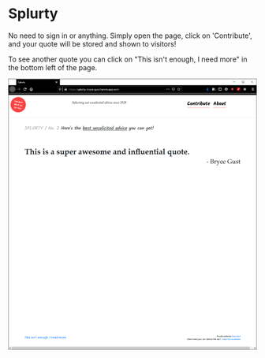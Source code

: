 # Splurty

No need to sign in or anything. Simply open the page, click on 'Contribute', and your quote will be stored and shown to visitors!

To see another quote you can click on "This isn't enough, I need more" in the bottom left of the page.

![Alt text](screenshots/splurty.png?raw=true)
